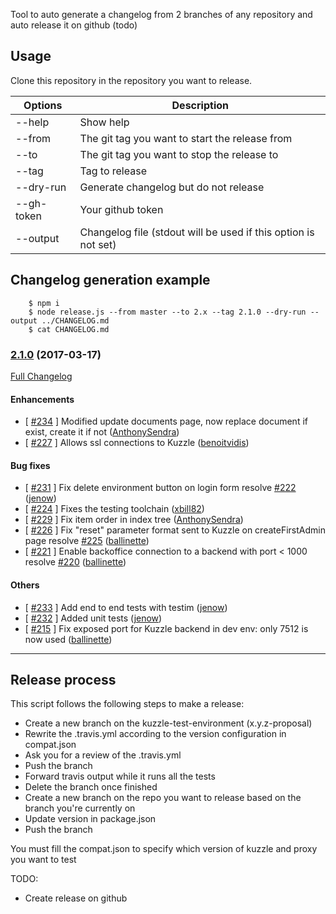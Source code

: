 Tool to auto generate a changelog from 2 branches of any repository and auto release it on github (todo)

## Usage

Clone this repository in the repository you want to release.

| Options    | Description
|------------|----------------------------------------------------------------
| --help     | Show help
| --from     | The git tag you want to start the release from
| --to       | The git tag you want to stop the release to
| --tag      | Tag to release
| --dry-run  | Generate changelog but do not release
| --gh-token | Your github token
| --output   | Changelog file (stdout will be used if this option is not set)

## Changelog generation example

```
    $ npm i
    $ node release.js --from master --to 2.x --tag 2.1.0 --dry-run --output ../CHANGELOG.md
    $ cat CHANGELOG.md
```

### [2.1.0](https://github.com/kuzzleio/kuzzle-backoffice/releases/tag/2.1.0) (2017-03-17)

[Full Changelog](https://github.com/kuzzleio/kuzzle-backoffice/compare/2.0.1...2.1.0)

#### Enhancements

- [ [#234](https://github.com/kuzzleio/kuzzle-backoffice/pull/234) ] Modified update documents page, now replace document if exist, create it if not   ([AnthonySendra](https://github.com/AnthonySendra))
- [ [#227](https://github.com/kuzzleio/kuzzle-backoffice/pull/227) ] Allows ssl connections to Kuzzle   ([benoitvidis](https://github.com/benoitvidis))

#### Bug fixes

- [ [#231](https://github.com/kuzzleio/kuzzle-backoffice/pull/231) ] Fix delete environment button on login form  resolve [#222](https://github.com/repos/kuzzleio/kuzzle-backoffice/issues/222) ([jenow](https://github.com/jenow))
- [ [#224](https://github.com/kuzzleio/kuzzle-backoffice/pull/224) ] Fixes the testing toolchain   ([xbill82](https://github.com/xbill82))
- [ [#229](https://github.com/kuzzleio/kuzzle-backoffice/pull/229) ] Fix item order in index tree   ([AnthonySendra](https://github.com/AnthonySendra))
- [ [#226](https://github.com/kuzzleio/kuzzle-backoffice/pull/226) ] Fix "reset" parameter format sent to Kuzzle on createFirstAdmin page  resolve [#225](https://github.com/repos/kuzzleio/kuzzle-backoffice/issues/225) ([ballinette](https://github.com/ballinette))
- [ [#221](https://github.com/kuzzleio/kuzzle-backoffice/pull/221) ] Enable backoffice connection to a backend with port < 1000  resolve [#220](https://github.com/repos/kuzzleio/kuzzle-backoffice/issues/220) ([ballinette](https://github.com/ballinette))

#### Others

- [ [#233](https://github.com/kuzzleio/kuzzle-backoffice/pull/233) ] Add end to end tests with testim   ([jenow](https://github.com/jenow))
- [ [#232](https://github.com/kuzzleio/kuzzle-backoffice/pull/232) ] Added unit tests   ([jenow](https://github.com/jenow))
- [ [#215](https://github.com/kuzzleio/kuzzle-backoffice/pull/215) ] Fix exposed port for Kuzzle backend in dev env: only 7512 is now used   ([ballinette](https://github.com/ballinette))
---

## Release process

This script follows the following steps to make a release:

- Create a new branch on the kuzzle-test-environment (x.y.z-proposal)
- Rewrite the .travis.yml according to the version configuration in compat.json
- Ask you for a review of the .travis.yml
- Push the branch
- Forward travis output while it runs all the tests
- Delete the branch once finished
- Create a new branch on the repo you want to release based on the branch you're currently on
- Update version in package.json
- Push the branch

You must fill the compat.json to specify which version of kuzzle and proxy you want to test

TODO:
- Create release on github
